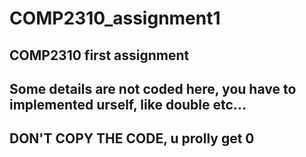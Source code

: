 # COMP2310_assignment1
## COMP2310 first assignment

## Some details are not coded here, you have to implemented urself, like double etc...


## DON'T COPY THE CODE, u prolly get 0 

